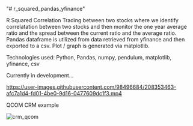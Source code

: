 "# r_squared_pandas_yfinance" 

R Squared Correlation Trading between two stocks where we identify correlatation between two stocks and then monitor the one year average ratio and the spread between the current ratio and the average ratio. Pandas dataframe is utilized from data retrieved from yfinance and then exported to a csv. Plot / graph is generated via matplotlib.

Technologies used: Python, Pandas, numpy, pendulum, matplotlib, yfinance, csv

Currently in development...

https://user-images.githubusercontent.com/98496684/208353463-afc7a1d4-fd01-4be0-9d16-0477609dc1f3.mp4

QCOM CRM example

![crm_qcom](https://user-images.githubusercontent.com/98496684/208354800-ea45ed6f-2823-4cad-8f47-ef5f9c007816.png)
